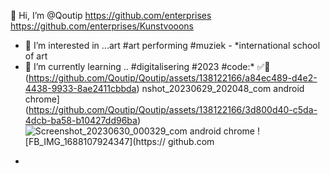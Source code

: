  👋 Hi, I’m @Qoutip
 https://github.com/enterprises
 https://github.com/enterprises/Kunstvooons
- 👀 I’m interested in ...art #art performing #muziek - *international school of art 
- 🌱 I’m currently learning .. #digitalisering #2023 #code:* ✅🌿
  (https://github.com/Qoutip/Qoutip/assets/138122166/a84ec489-d4e2-4438-9933-8ae2411cbbda)
nshot_20230629_202048_com android chrome](https://github.com/Qoutip/Qoutip/assets/138122166/3d800d40-c5da-4dcb-ba58-b10427dd96ba)
![Screenshot_20230630_000329_com android chrome](https://github.com/Qoutip/Qoutip/assets/138122166/cd28982c-2fb9-4b84-b967-50a75195db2a)
![FB_IMG_1688107924347](https:// github.com
* 
